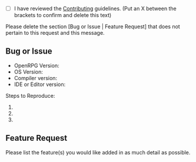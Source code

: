 - [ ] I have reviewed the [Contributing](.github/CONTRIBUTING.md) guidelines. (Put an X between the brackets to confirm and delete this text)

Please delete the section [Bug or Issue | Feature Request] that does not pertain to this request and this message.
## Bug or Issue
- OpenRPG Version:
- OS Version:
- Compiler version:
- IDE or Editor version:

Steps to Reproduce:

1. 
2. 
3. 

## Feature Request
Please list the feature(s) you would like added in as much detail as possible.
